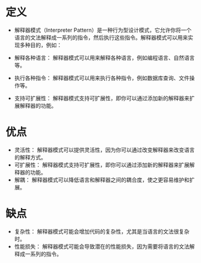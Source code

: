 # 定义
+ 解释器模式（Interpreter Pattern）是一种行为型设计模式，它允许你将一个语言的文法解释成一系列的指令，然后执行这些指令。解释器模式可以用来实现多种目的，例如：

+ 解释各种语言： 解释器模式可以用来解释各种语言，例如编程语言、自然语言等。
+ 执行各种指令： 解释器模式可以用来执行各种指令，例如数据库查询、文件操作等。
+ 支持可扩展性： 解释器模式支持可扩展性，即你可以通过添加新的解释器来扩展解释器的功能。

# 优点
+ 灵活性： 解释器模式可以提供灵活性，因为你可以通过改变解释器来改变语言的解释方式。
+ 可扩展性： 解释器模式支持可扩展性，即你可以通过添加新的解释器来扩展解释器的功能。
+ 解耦： 解释器模式可以降低语言和解释器之间的耦合度，使之更容易维护和扩展。

# 缺点
+ 复杂性： 解释器模式可能会增加代码的复杂性，尤其是当语言的文法很复杂时。
+ 性能损失： 解释器模式可能会导致潜在的性能损失，因为需要将语言的文法解释成一系列的指令。